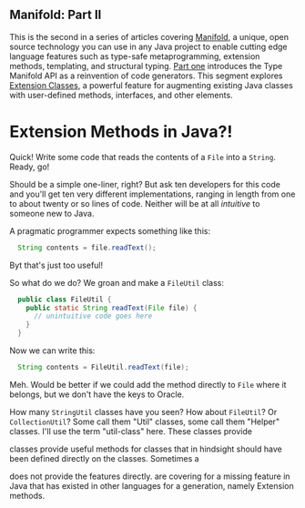## Manifold: Part II

This is the second in a series of articles covering [Manifold](http://manifold.systems/), a unique, open source 
technology you can use in any Java project to enable cutting edge language features such as type-safe metaprogramming, 
extension methods, templating, and structural typing.  [Part one](##todo) introduces the Type Manifold API as a 
reinvention of code generators.  This segment explores [Extension Classes](http://manifold.systems/docs.html#extension-classes), 
a powerful feature for augmenting existing Java classes with user-defined methods, interfaces, and other elements. 

# Extension Methods in Java?!

Quick! Write some code that reads the contents of a `File` into a `String`.  Ready, go!

Should be a simple one-liner, right?  But ask ten developers for this code and you'll get ten very different 
implementations, ranging in length from one to about twenty or so lines of code.  Neither will be at all
*intuitive* to someone new to Java.

A pragmatic programmer expects something like this:
```java
  String contents = file.readText();
```   
Byt that's just too useful!  

So what do we do?  We groan and make a `FileUtil` class:

```java
  public class FileUtil {
    public static String readText(File file) {
      // unintuitive code goes here
    }
  } 
```   

Now we can write this:
```java
  String contents = FileUtil.readText(file);
```

Meh.  Would be better if we could add the method directly to `File` where it belongs, but we don't have the keys to Oracle.

How many `StringUtil` classes have you seen?  How about `FileUtil`?  Or `CollectionUtil`?  Some call them 
"Util" classes, some call them "Helper" classes. I'll use the term "util-class"
here.  These classes provide 
 
classes provide useful methods for classes that in hindsight should have been defined 
directly on the classes. Sometimes a 


does not provide the features directly.  are covering for a missing feature in Java that has existed in other languages for a generation, namely Extension methods.
